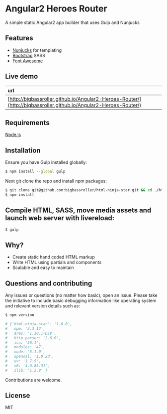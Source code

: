 # Angular2 Heroes Router

A simple static Angular2 app builder that uses Gulp and Nunjucks


## Features

+   [Nunjucks](https://mozilla.github.io/nunjucks/) for templating 
+   [Bootstrap](http://getbootstrap.com/) SASS
+   [Font Awesome](http://fontawesome.io/)


## Live demo

| url                                                              | 
|:---------------------------------------------------------------- |
| [http://bigbassroller.github.io/Angular2-Heroes-Router/](http://bigbassroller.github.io/Angular2-Heroes-Router/) |


## Requirements

[Node.js](http://nodejs.org/download/)


## Installation

Ensure you have Gulp installed globally:
```sh
$ npm install --global gulp
```
Next git clone the repo and install npm packages:
```bash
$ git clone git@github.com:bigbassroller/html-ninja-star.git && cd ./html-ninja-star
$ npm install
```

## Compile HTML, SASS, move media assets and launch web server with livereload:

```bash
$ gulp
```

## Why? 

 - Create static hand coded HTML markup
 - Write HTML using partials and components
 - Scalable and easy to maintain

## Questions and contributing

Any issues or questions (no matter how basic), open an issue. Please take the
initiative to include basic debugging information like operating system
and relevant version details such as:


```bash
$ npm version

# {'html-ninja-star': '1.0.0',
#   npm: '3.3.12',
#   ares: '1.10.1-DEV',
#   http_parser: '2.6.0',
#   icu: '56.1',
#   modules: '47',
#   node: '5.1.0',
#   openssl: '1.0.2d',
#   uv: '1.7.5',
#   v8: '4.6.85.31',
#   zlib: '1.2.8' }
```

Contributions are welcome. 


## License

MIT
